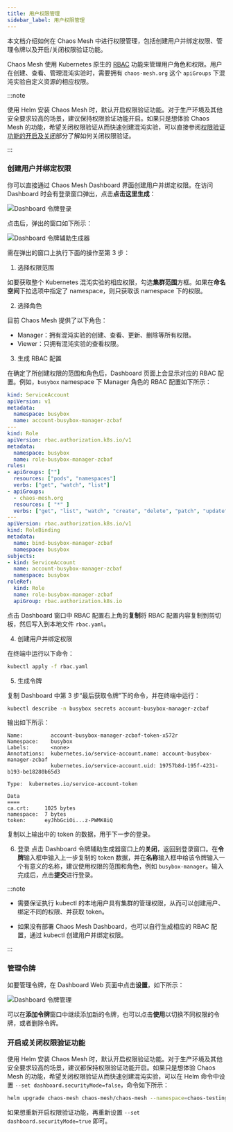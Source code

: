 ```yaml
---
title: 用户权限管理
sidebar_label: 用户权限管理
---
```


本文档介绍如何在 Chaos Mesh 中进行权限管理，包括创建用户并绑定权限、管理令牌以及开启/关闭权限验证功能。

Chaos Mesh 使用 Kubernetes 原生的 [RBAC](https://kubernetes.io/zh/docs/reference/access-authn-authz/rbac/) 功能来管理用户角色和权限。用户在创建、查看、管理混沌实验时，需要拥有 `chaos-mesh.org` 这个 `apiGroups` 下混沌实验自定义资源的相应权限。

:::note

使用 Helm 安装 Chaos Mesh 时，默认开启权限验证功能。对于生产环境及其他安全要求较高的场景，建议保持权限验证功能开启。如果只是想体验 Chaos Mesh 的功能，希望关闭权限验证从而快速创建混沌实验，可以直接参阅[权限验证功能的开启及关闭](#开启或关闭权限验证功能)部分了解如何关闭权限验证。

:::

### 创建用户并绑定权限

你可以直接通过 Chaos Mesh Dashboard 界面创建用户并绑定权限。在访问 Dashboard 时会有登录窗口弹出，点击**点击这里生成**：

![Dashboard 令牌登录](img/dashboard_login.png)

点击后，弹出的窗口如下所示：

![Dashboard 令牌辅助生成器](img/token_helper.png)

需在弹出的窗口上执行下面的操作至第 3 步：

1. 选择权限范围

  如要获取整个 Kubernetes 混沌实验的相应权限，勾选**集群范围**方框。如果在**命名空间**下拉选项中指定了 namespace，则只获取该 namespace 下的权限。

2. 选择角色

  目前 Chaos Mesh 提供了以下角色：
  - Manager：拥有混沌实验的创建、查看、更新、删除等所有权限。
  - Viewer：只拥有混沌实验的查看权限。

3. 生成 RBAC 配置

  在确定了所创建权限的范围和角色后，Dashboard 页面上会显示对应的 RBAC 配置。例如，`busybox` namespace 下 Manager 角色的 RBAC 配置如下所示：

  ```yaml
  kind: ServiceAccount
  apiVersion: v1
  metadata:
    namespace: busybox
    name: account-busybox-manager-zcbaf
  ---
  kind: Role
  apiVersion: rbac.authorization.k8s.io/v1
  metadata:
    namespace: busybox
    name: role-busybox-manager-zcbaf
  rules:
  - apiGroups: [""]
    resources: ["pods", "namespaces"]
    verbs: ["get", "watch", "list"]
  - apiGroups:
    - chaos-mesh.org
    resources: [ "*" ]
    verbs: ["get", "list", "watch", "create", "delete", "patch", "update"]
  ---
  apiVersion: rbac.authorization.k8s.io/v1
  kind: RoleBinding
  metadata:
    name: bind-busybox-manager-zcbaf
    namespace: busybox
  subjects:
  - kind: ServiceAccount
    name: account-busybox-manager-zcbaf
    namespace: busybox
  roleRef:
    kind: Role
    name: role-busybox-manager-zcbaf
    apiGroup: rbac.authorization.k8s.io
  ```

  点击 Dashboard 窗口中 RBAC 配置右上角的**复制**将 RBAC 配置内容复制到剪切板，然后写入到本地文件 `rbac.yaml`。

4. 创建用户并绑定权限

  在终端中运行以下命令：

  ```bash
  kubectl apply -f rbac.yaml
  ```

5. 生成令牌

  复制 Dashboard 中第 3 步“最后获取令牌”下的命令，并在终端中运行：

  ```bash
  kubectl describe -n busybox secrets account-busybox-manager-zcbaf
  ```

  输出如下所示：

  ```log
  Name:         account-busybox-manager-zcbaf-token-x572r
  Namespace:    busybox
  Labels:       <none>
  Annotations:  kubernetes.io/service-account.name: account-busybox-manager-zcbaf
                kubernetes.io/service-account.uid: 19757b8d-195f-4231-b193-be18280b65d3

  Type:  kubernetes.io/service-account-token

  Data
  ====
  ca.crt:     1025 bytes
  namespace:  7 bytes
  token:      eyJhbGciOi...z-PWMK8iQ
  ```

  复制以上输出中的 token 的数据，用于下一步的登录。

6. 登录
  点击 Dashboard 令牌辅助生成器窗口上的**关闭**，返回到登录窗口。在**令牌**输入框中输入上一步复制的 token 数据，并在**名称**输入框中给该令牌输入一个有意义的名称，建议使用权限的范围和角色，例如 `busybox-manager`。输入完成后，点击**提交**进行登录。

:::note

- 需要保证执行 kubectl 的本地用户具有集群的管理权限，从而可以创建用户、绑定不同的权限、并获取 token。

- 如果没有部署 Chaos Mesh Dashboard，也可以自行生成相应的 RBAC 配置，通过 kubectl 创建用户并绑定权限。

:::

### 管理令牌

如要管理令牌，在 Dashboard Web 页面中点击**设置**，如下所示：

![Dashboard 令牌管理](img/token_manager.png)

可以在**添加令牌**窗口中继续添加新的令牌，也可以点击**使用**以切换不同权限的令牌，或者删除令牌。


### 开启或关闭权限验证功能

使用 Helm 安装 Chaos Mesh 时，默认开启权限验证功能。对于生产环境及其他安全要求较高的场景，建议都保持权限验证功能开启。如果只是想体验 Chaos Mesh 的功能，希望关闭权限验证从而快速创建混沌实验，可以在 Helm 命令中设置 `--set dashboard.securityMode=false`，命令如下所示：

```bash
helm upgrade chaos-mesh chaos-mesh/chaos-mesh --namespace=chaos-testing --set dashboard.securityMode=false
```

如果想重新开启权限验证功能，再重新设置 `--set dashboard.securityMode=true` 即可。
